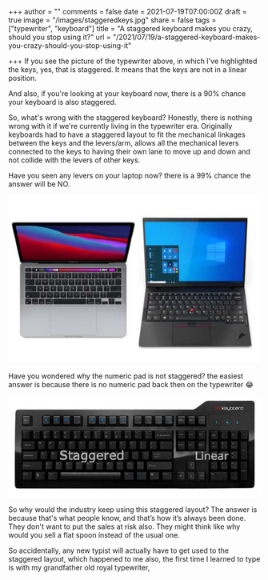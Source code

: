 +++
author = ""
comments = false
date = 2021-07-19T07:00:00Z
draft = true
image = "/images/staggeredkeys.jpg"
share = false
tags = ["typewriter", "keyboard"]
title = "A staggered keyboard makes you crazy, should you stop using it?"
url = "/2021/07/19/a-staggered-keyboard-makes-you-crazy-should-you-stop-using-it"

+++
If you see the picture of the typewriter above, in which I've highlighted the keys, yes, that is staggered. It means that the keys are not in a linear position.

And also, if you're looking at your keyboard now, there is a 90% chance your keyboard is also staggered.

So, what's wrong with the staggered keyboard? Honestly, there is nothing wrong with it if we're currently living in the typewriter era. Originally keyboards had to have a staggered layout to fit the mechanical linkages between the keys and the levers/arm, allows all the mechanical levers connected to the keys to having their own lane to move up and down and not collide with the levers of other keys.

Have you seen any levers on your laptop now? there is a 99% chance the answer will be NO.

![](/images/laptop.jpg "laptop")

Have you wondered why the numeric pad is not staggered? the easiest answer is because there is no numeric pad back then on the typewriter 😂

![](/images/fullsizekeeb.jpg)

So why would the industry keep using this staggered layout? The answer is because that's what people know, and that’s how it’s always been done.  They don't want to put the sales at risk also. They might think like why would you sell a flat spoon instead of the usual one. 

So accidentally, any new typist will actually have to get used to the staggered layout, which happened to me also, the first time I learned to type is with my grandfather old royal typewriter,